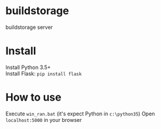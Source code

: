 # buildstorage
buildstorage server

# Install
Install Python 3.5+  
Install Flask: `pip install flask`

# How to use  
Execute `win_ran.bat` (it's expect Python in `c:\python35`)
Open `localhost:5000` in your browser  
